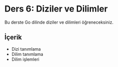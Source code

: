 # Ders 6: Diziler ve Dilimler

Bu derste Go dilinde diziler ve dilimleri öğreneceksiniz.

## İçerik

- Dizi tanımlama
- Dilim tanımlama
- Dilim işlemleri
